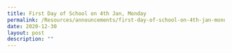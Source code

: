 ```yaml
---
title: First Day of School on 4th Jan, Monday
permalink: /Resources/announcements/first-day-of-school-on-4th-jan-monday/
date: 2020-12-30
layout: post
description: ""
---
```

